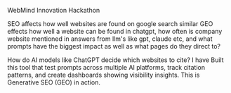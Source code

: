 WebMind Innovation Hackathon

SEO affects how well websites are found on google search similar GEO effects how well a website can be found in chatgpt, how often is company website mentioned in answers from llm's like gpt, claude etc, and what prompts have the biggest impact as well as what pages do they direct to? 

How do AI models like ChatGPT decide which websites to cite? I have Built this tool that test prompts across multiple AI platforms, track citation patterns, and create dashboards showing visibility insights. This is Generative SEO (GEO) in action.